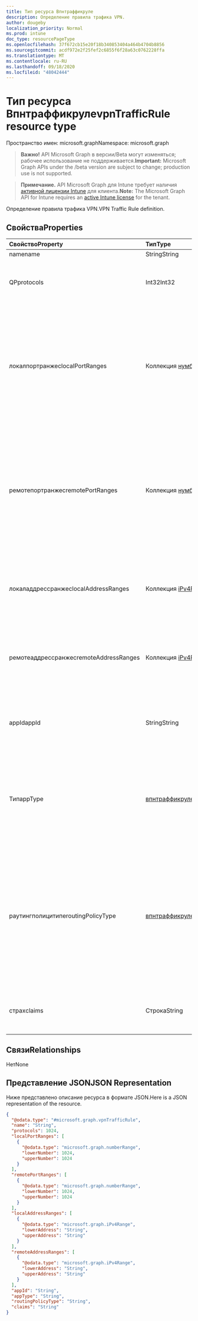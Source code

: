 ```yaml
---
title: Тип ресурса Впнтраффикруле
description: Определение правила трафика VPN.
author: dougeby
localization_priority: Normal
ms.prod: intune
doc_type: resourcePageType
ms.openlocfilehash: 37f672cb15e20f18b340853404a464b4704b8856
ms.sourcegitcommit: acdf972e2f25fef2c6855f6f28a63c0762228ffa
ms.translationtype: MT
ms.contentlocale: ru-RU
ms.lasthandoff: 09/18/2020
ms.locfileid: "48042444"
---
```

# <a name="vpntrafficrule-resource-type"></a><span data-ttu-id="4bbbb-103">Тип ресурса Впнтраффикруле</span><span class="sxs-lookup"><span data-stu-id="4bbbb-103">vpnTrafficRule resource type</span></span>

<span data-ttu-id="4bbbb-104">Пространство имен: microsoft.graph</span><span class="sxs-lookup"><span data-stu-id="4bbbb-104">Namespace: microsoft.graph</span></span>

> <span data-ttu-id="4bbbb-105">**Важно!** API Microsoft Graph в версии/Beta могут изменяться; рабочее использование не поддерживается.</span><span class="sxs-lookup"><span data-stu-id="4bbbb-105">**Important:** Microsoft Graph APIs under the /beta version are subject to change; production use is not supported.</span></span>

> <span data-ttu-id="4bbbb-106">**Примечание.** API Microsoft Graph для Intune требует наличия [активной лицензии Intune](https://go.microsoft.com/fwlink/?linkid=839381) для клиента.</span><span class="sxs-lookup"><span data-stu-id="4bbbb-106">**Note:** The Microsoft Graph API for Intune requires an [active Intune license](https://go.microsoft.com/fwlink/?linkid=839381) for the tenant.</span></span>

<span data-ttu-id="4bbbb-107">Определение правила трафика VPN.</span><span class="sxs-lookup"><span data-stu-id="4bbbb-107">VPN Traffic Rule definition.</span></span>

## <a name="properties"></a><span data-ttu-id="4bbbb-108">Свойства</span><span class="sxs-lookup"><span data-stu-id="4bbbb-108">Properties</span></span>
|<span data-ttu-id="4bbbb-109">Свойство</span><span class="sxs-lookup"><span data-stu-id="4bbbb-109">Property</span></span>|<span data-ttu-id="4bbbb-110">Тип</span><span class="sxs-lookup"><span data-stu-id="4bbbb-110">Type</span></span>|<span data-ttu-id="4bbbb-111">Описание</span><span class="sxs-lookup"><span data-stu-id="4bbbb-111">Description</span></span>|
|:---|:---|:---|
|<span data-ttu-id="4bbbb-112">name</span><span class="sxs-lookup"><span data-stu-id="4bbbb-112">name</span></span>|<span data-ttu-id="4bbbb-113">String</span><span class="sxs-lookup"><span data-stu-id="4bbbb-113">String</span></span>|<span data-ttu-id="4bbbb-114">Расширением.</span><span class="sxs-lookup"><span data-stu-id="4bbbb-114">Name.</span></span>|
|<span data-ttu-id="4bbbb-115">QP</span><span class="sxs-lookup"><span data-stu-id="4bbbb-115">protocols</span></span>|<span data-ttu-id="4bbbb-116">Int32</span><span class="sxs-lookup"><span data-stu-id="4bbbb-116">Int32</span></span>|<span data-ttu-id="4bbbb-117">Протоколы (0-255).</span><span class="sxs-lookup"><span data-stu-id="4bbbb-117">Protocols (0-255).</span></span> <span data-ttu-id="4bbbb-118">Допустимые значения — от 0 до 255</span><span class="sxs-lookup"><span data-stu-id="4bbbb-118">Valid values 0 to 255</span></span>|
|<span data-ttu-id="4bbbb-119">локалпортранжес</span><span class="sxs-lookup"><span data-stu-id="4bbbb-119">localPortRanges</span></span>|<span data-ttu-id="4bbbb-120">Коллекция [нумберранже](../resources/intune-deviceconfig-numberrange.md)</span><span class="sxs-lookup"><span data-stu-id="4bbbb-120">[numberRange](../resources/intune-deviceconfig-numberrange.md) collection</span></span>|<span data-ttu-id="4bbbb-121">Локальный диапазон портов можно задать только в том случае, если протокол имеет значение TCP или UDP (6 или 17).</span><span class="sxs-lookup"><span data-stu-id="4bbbb-121">Local port range can be set only when protocol is either TCP or UDP (6 or 17).</span></span> <span data-ttu-id="4bbbb-122">Эта коллекция может содержать не более 500 элементов.</span><span class="sxs-lookup"><span data-stu-id="4bbbb-122">This collection can contain a maximum of 500 elements.</span></span>|
|<span data-ttu-id="4bbbb-123">ремотепортранжес</span><span class="sxs-lookup"><span data-stu-id="4bbbb-123">remotePortRanges</span></span>|<span data-ttu-id="4bbbb-124">Коллекция [нумберранже](../resources/intune-deviceconfig-numberrange.md)</span><span class="sxs-lookup"><span data-stu-id="4bbbb-124">[numberRange](../resources/intune-deviceconfig-numberrange.md) collection</span></span>|<span data-ttu-id="4bbbb-125">Диапазон удаленных портов можно задать только в том случае, если протокол имеет значение TCP или UDP (6 или 17).</span><span class="sxs-lookup"><span data-stu-id="4bbbb-125">Remote port range can be set only when protocol is either TCP or UDP (6 or 17).</span></span> <span data-ttu-id="4bbbb-126">Эта коллекция может содержать не более 500 элементов.</span><span class="sxs-lookup"><span data-stu-id="4bbbb-126">This collection can contain a maximum of 500 elements.</span></span>|
|<span data-ttu-id="4bbbb-127">локаладдрессранжес</span><span class="sxs-lookup"><span data-stu-id="4bbbb-127">localAddressRanges</span></span>|<span data-ttu-id="4bbbb-128">Коллекция [iPv4Range](../resources/intune-shared-ipv4range.md)</span><span class="sxs-lookup"><span data-stu-id="4bbbb-128">[iPv4Range](../resources/intune-shared-ipv4range.md) collection</span></span>|<span data-ttu-id="4bbbb-129">Диапазон локальных адресов.</span><span class="sxs-lookup"><span data-stu-id="4bbbb-129">Local address range.</span></span> <span data-ttu-id="4bbbb-130">Эта коллекция может содержать не более 500 элементов.</span><span class="sxs-lookup"><span data-stu-id="4bbbb-130">This collection can contain a maximum of 500 elements.</span></span>|
|<span data-ttu-id="4bbbb-131">ремотеаддрессранжес</span><span class="sxs-lookup"><span data-stu-id="4bbbb-131">remoteAddressRanges</span></span>|<span data-ttu-id="4bbbb-132">Коллекция [iPv4Range](../resources/intune-shared-ipv4range.md)</span><span class="sxs-lookup"><span data-stu-id="4bbbb-132">[iPv4Range](../resources/intune-shared-ipv4range.md) collection</span></span>|<span data-ttu-id="4bbbb-133">Диапазон удаленных адресов.</span><span class="sxs-lookup"><span data-stu-id="4bbbb-133">Remote address range.</span></span> <span data-ttu-id="4bbbb-134">Эта коллекция может содержать не более 500 элементов.</span><span class="sxs-lookup"><span data-stu-id="4bbbb-134">This collection can contain a maximum of 500 elements.</span></span>|
|<span data-ttu-id="4bbbb-135">appId</span><span class="sxs-lookup"><span data-stu-id="4bbbb-135">appId</span></span>|<span data-ttu-id="4bbbb-136">String</span><span class="sxs-lookup"><span data-stu-id="4bbbb-136">String</span></span>|<span data-ttu-id="4bbbb-137">Идентификатор приложения, если это правило трафика вызывается приложением.</span><span class="sxs-lookup"><span data-stu-id="4bbbb-137">App identifier, if this traffic rule is triggered by an app.</span></span>|
|<span data-ttu-id="4bbbb-138">Тип</span><span class="sxs-lookup"><span data-stu-id="4bbbb-138">appType</span></span>|[<span data-ttu-id="4bbbb-139">впнтраффикрулеапптипе</span><span class="sxs-lookup"><span data-stu-id="4bbbb-139">vpnTrafficRuleAppType</span></span>](../resources/intune-deviceconfig-vpntrafficruleapptype.md)|<span data-ttu-id="4bbbb-140">Тип приложения, если это правило трафика вызывается приложением.</span><span class="sxs-lookup"><span data-stu-id="4bbbb-140">App type, if this traffic rule is triggered by an app.</span></span> <span data-ttu-id="4bbbb-141">Возможные значения: `none`, `desktop`, `universal`.</span><span class="sxs-lookup"><span data-stu-id="4bbbb-141">Possible values are: `none`, `desktop`, `universal`.</span></span>|
|<span data-ttu-id="4bbbb-142">раутингполицитипе</span><span class="sxs-lookup"><span data-stu-id="4bbbb-142">routingPolicyType</span></span>|[<span data-ttu-id="4bbbb-143">впнтраффикрулераутингполицитипе</span><span class="sxs-lookup"><span data-stu-id="4bbbb-143">vpnTrafficRuleRoutingPolicyType</span></span>](../resources/intune-deviceconfig-vpntrafficruleroutingpolicytype.md)|<span data-ttu-id="4bbbb-144">Когда приложение запускается, указывает, следует ли включить раздельное туннелирование по этому маршруту.</span><span class="sxs-lookup"><span data-stu-id="4bbbb-144">When app triggered, indicates whether to enable split tunneling along this route.</span></span> <span data-ttu-id="4bbbb-145">Возможные значения: `none`, `splitTunnel`, `forceTunnel`.</span><span class="sxs-lookup"><span data-stu-id="4bbbb-145">Possible values are: `none`, `splitTunnel`, `forceTunnel`.</span></span>|
|<span data-ttu-id="4bbbb-146">страх</span><span class="sxs-lookup"><span data-stu-id="4bbbb-146">claims</span></span>|<span data-ttu-id="4bbbb-147">Строка</span><span class="sxs-lookup"><span data-stu-id="4bbbb-147">String</span></span>|<span data-ttu-id="4bbbb-148">Утверждения, связанные с этим правилом трафика.</span><span class="sxs-lookup"><span data-stu-id="4bbbb-148">Claims associated with this traffic rule.</span></span>|

## <a name="relationships"></a><span data-ttu-id="4bbbb-149">Связи</span><span class="sxs-lookup"><span data-stu-id="4bbbb-149">Relationships</span></span>
<span data-ttu-id="4bbbb-150">Нет</span><span class="sxs-lookup"><span data-stu-id="4bbbb-150">None</span></span>

## <a name="json-representation"></a><span data-ttu-id="4bbbb-151">Представление JSON</span><span class="sxs-lookup"><span data-stu-id="4bbbb-151">JSON Representation</span></span>
<span data-ttu-id="4bbbb-152">Ниже представлено описание ресурса в формате JSON.</span><span class="sxs-lookup"><span data-stu-id="4bbbb-152">Here is a JSON representation of the resource.</span></span>
<!-- {
  "blockType": "resource",
  "@odata.type": "microsoft.graph.vpnTrafficRule"
}
-->
``` json
{
  "@odata.type": "#microsoft.graph.vpnTrafficRule",
  "name": "String",
  "protocols": 1024,
  "localPortRanges": [
    {
      "@odata.type": "microsoft.graph.numberRange",
      "lowerNumber": 1024,
      "upperNumber": 1024
    }
  ],
  "remotePortRanges": [
    {
      "@odata.type": "microsoft.graph.numberRange",
      "lowerNumber": 1024,
      "upperNumber": 1024
    }
  ],
  "localAddressRanges": [
    {
      "@odata.type": "microsoft.graph.iPv4Range",
      "lowerAddress": "String",
      "upperAddress": "String"
    }
  ],
  "remoteAddressRanges": [
    {
      "@odata.type": "microsoft.graph.iPv4Range",
      "lowerAddress": "String",
      "upperAddress": "String"
    }
  ],
  "appId": "String",
  "appType": "String",
  "routingPolicyType": "String",
  "claims": "String"
}
```






